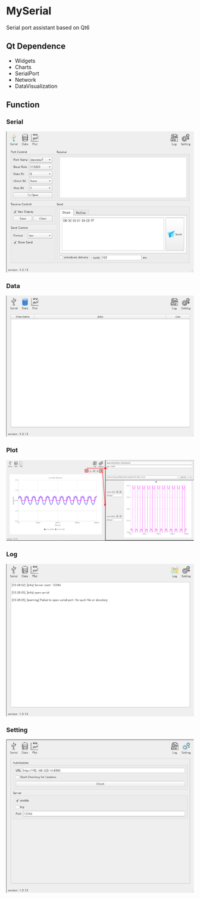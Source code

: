 # MySerial

Serial port assistant based on Qt6

## Qt Dependence

- Widgets
- Charts
- SerialPort
- Network
- DataVisualization

## Function

### Serial

![Serial](README/serial.jpg)

### Data

![Data](README/data.jpg)

### Plot

![Plot](README/plot.jpg)

### Log

![Log](README/log.jpg)

### Setting

![Setting](README/setting.jpg)

